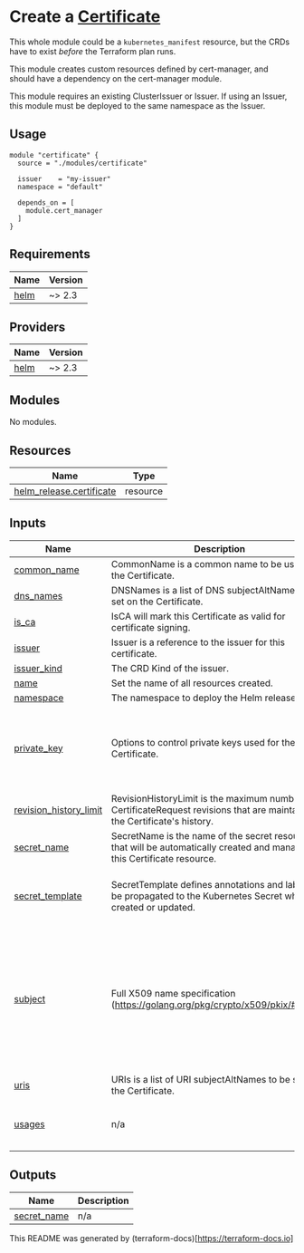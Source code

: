 # Create a [Certificate](https://cert-manager.io/next-docs/usage/certificate/)
This whole module could be a `kubernetes_manifest` resource, but the CRDs have to exist _before_ the Terraform plan runs.

This module creates custom resources defined by cert-manager, and should have a dependency on the cert-manager module.

This module requires an existing ClusterIssuer or Issuer. If using an Issuer, this module must be deployed to the same namespace as the Issuer.

Usage
---
```
module "certificate" {
  source = "./modules/certificate"

  issuer    = "my-issuer"
  namespace = "default"

  depends_on = [
    module.cert_manager
  ]
}
```

## Requirements

| Name | Version |
|------|---------|
| <a name="requirement_helm"></a> [helm](#requirement\_helm) | ~> 2.3 |

## Providers

| Name | Version |
|------|---------|
| <a name="provider_helm"></a> [helm](#provider\_helm) | ~> 2.3 |

## Modules

No modules.

## Resources

| Name | Type |
|------|------|
| [helm_release.certificate](https://registry.terraform.io/providers/hashicorp/helm/latest/docs/resources/release) | resource |

## Inputs

| Name | Description | Type | Default | Required |
|------|-------------|------|---------|:--------:|
| <a name="input_common_name"></a> [common\_name](#input\_common\_name) | CommonName is a common name to be used on the Certificate. | `string` | `""` | no |
| <a name="input_dns_names"></a> [dns\_names](#input\_dns\_names) | DNSNames is a list of DNS subjectAltNames to be set on the Certificate. | `list(string)` | `null` | no |
| <a name="input_is_ca"></a> [is\_ca](#input\_is\_ca) | IsCA will mark this Certificate as valid for certificate signing. | `bool` | `false` | no |
| <a name="input_issuer"></a> [issuer](#input\_issuer) | Issuer is a reference to the issuer for this certificate. | `string` | n/a | yes |
| <a name="input_issuer_kind"></a> [issuer\_kind](#input\_issuer\_kind) | The CRD Kind of the issuer. | `string` | `"Issuer"` | no |
| <a name="input_name"></a> [name](#input\_name) | Set the name of all resources created. | `string` | n/a | yes |
| <a name="input_namespace"></a> [namespace](#input\_namespace) | The namespace to deploy the Helm release to. | `string` | n/a | yes |
| <a name="input_private_key"></a> [private\_key](#input\_private\_key) | Options to control private keys used for the Certificate. | <pre>object({<br>    algorithm      = string<br>    encoding       = optional(string)<br>    rotationPolicy = optional(string)<br>    size           = optional(number)<br>  })</pre> | `null` | no |
| <a name="input_revision_history_limit"></a> [revision\_history\_limit](#input\_revision\_history\_limit) | RevisionHistoryLimit is the maximum number of CertificateRequest revisions that are maintained in the Certificate's history. | `number` | `null` | no |
| <a name="input_secret_name"></a> [secret\_name](#input\_secret\_name) | SecretName is the name of the secret resource that will be automatically created and managed by this Certificate resource. | `string` | `""` | no |
| <a name="input_secret_template"></a> [secret\_template](#input\_secret\_template) | SecretTemplate defines annotations and labels to be propagated to the Kubernetes Secret when it is created or updated. | <pre>object({<br>    annotations = optional(map(string))<br>    labels      = optional(map(string))<br>  })</pre> | `null` | no |
| <a name="input_subject"></a> [subject](#input\_subject) | Full X509 name specification (https://golang.org/pkg/crypto/x509/pkix/#Name). | <pre>object({<br>    countries           = optional(list(string))<br>    localities          = optional(list(string))<br>    organizationalUnits = optional(list(string))<br>    organizations       = optional(list(string))<br>    postalCodes         = optional(list(string))<br>    provinces           = optional(list(string))<br>    serialNumber        = optional(string)<br>    streetAddresses     = optional(list(string))<br>  })</pre> | `null` | no |
| <a name="input_uris"></a> [uris](#input\_uris) | URIs is a list of URI subjectAltNames to be set on the Certificate. | `list(string)` | `null` | no |
| <a name="input_usages"></a> [usages](#input\_usages) | n/a | `list(string)` | <pre>[<br>  "server auth",<br>  "client auth"<br>]</pre> | no |

## Outputs

| Name | Description |
|------|-------------|
| <a name="output_secret_name"></a> [secret\_name](#output\_secret\_name) | n/a |

This README was generated by (terraform-docs)[https://terraform-docs.io]